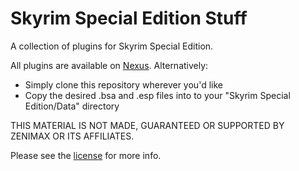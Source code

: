 Skyrim Special Edition Stuff
============================
A collection of plugins for Skyrim Special Edition.

All plugins are available on [Nexus](https://www.nexusmods.com/skyrimspecialedition/users/487152?tab=user+files).
Alternatively:
* Simply clone this repository wherever you'd like
* Copy the desired .bsa and .esp files into to your "Skyrim Special Edition/Data" directory

THIS MATERIAL IS NOT MADE, GUARANTEED OR SUPPORTED BY ZENIMAX OR ITS AFFILIATES.

Please see the [license](license.txt) for more info.
